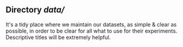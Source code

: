 ## Directory *data/*

It's a tidy place where we maintain our datasets, as simple & clear as possible, in order to be clear for all what to use for their experiments. Descriptive titles will be extremely helpful.
